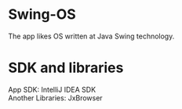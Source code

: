 # Swing-OS
The app likes OS written at Java Swing technology.
# SDK and libraries
App SDK: IntelliJ IDEA SDK  
Another Libraries: JxBrowser
